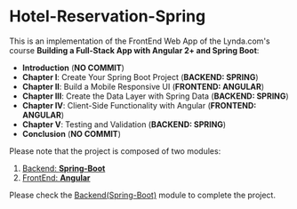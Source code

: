 # Hotel-Reservation-Spring

This is an implementation of the FrontEnd Web App of the Lynda.com's course **Building a Full-Stack App with Angular 2+ and Spring Boot**:
* **Introduction** (**NO COMMIT**)
* **Chapter I**: Create Your Spring Boot Project  (**BACKEND: SPRING**)
* **Chapter II**: Build a Mobile Responsive UI  (**FRONTEND: ANGULAR**)
* **Chapter III**: Create the Data Layer with Spring Data  (**BACKEND: SPRING**)
* **Chapter IV**: Client-Side Functionality with Angular  (**FRONTEND: ANGULAR**)
* **Chapter V**: Testing and Validation (**BACKEND: SPRING**)
* **Conclusion**  (**NO COMMIT**)

Please note that the project is composed of two modules:
1. [Backend: **Spring-Boot**](https://github.com/mehdibouzidi/Hotel-Reservation-Spring)
2. [FrontEnd: **Angular**](https://github.com/mehdibouzidi/Hotel-Reservation-Angular)

Please check the [Backend(Spring-Boot)](https://github.com/mehdibouzidi/Hotel-Reservation-Spring) module to complete the project.
